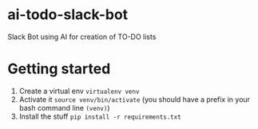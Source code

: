 # ai-todo-slack-bot
Slack Bot using AI for creation of TO-DO lists

# Getting started

1. Create a virtual env `virtualenv venv`
2. Activate it `source venv/bin/activate` (you should have a prefix in your bash command line `(venv)`)
3. Install the stuff `pip install -r requirements.txt`
